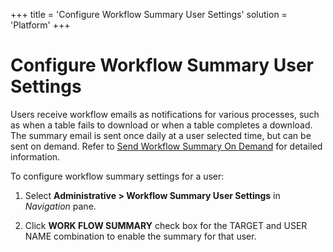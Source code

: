 +++
title = 'Configure Workflow Summary User Settings'
solution = 'Platform'
+++

# Configure Workflow Summary User Settings

Users receive workflow emails as notifications for various processes,
such as when a table fails to download or when a table completes a
download. The summary email is sent once daily at a user selected time,
but can be sent on demand. Refer to [Send Workflow Summary On
Demand](Send_Workflow_Summary_On_Demand) for detailed information.

To configure workflow summary settings for a user:

1.  Select **Administrative \> Workflow Summary User Settings** in
    *Navigation* pane.

2.  Click **WORK FLOW SUMMARY** check box for the TARGET and USER NAME
    combination to enable the summary for that user.
